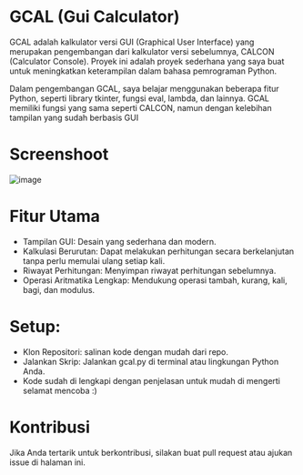 # GCAL (Gui Calculator)

GCAL adalah kalkulator versi GUI (Graphical User Interface) yang merupakan pengembangan dari kalkulator versi sebelumnya, CALCON (Calculator Console).
Proyek ini adalah proyek sederhana yang saya buat untuk meningkatkan keterampilan dalam bahasa pemrograman Python.

Dalam pengembangan GCAL, saya belajar menggunakan beberapa fitur Python, seperti library tkinter, fungsi eval, lambda, dan lainnya.
GCAL memiliki fungsi yang sama seperti CALCON, namun dengan kelebihan tampilan yang sudah berbasis GUI

# Screenshoot
![image](https://github.com/user-attachments/assets/136d6953-a7ea-423b-9594-e820d3000984)

# Fitur Utama
- Tampilan GUI: Desain yang sederhana dan modern.
- Kalkulasi Berurutan: Dapat melakukan perhitungan secara berkelanjutan tanpa perlu memulai ulang setiap kali.
- Riwayat Perhitungan: Menyimpan riwayat perhitungan sebelumnya.
- Operasi Aritmatika Lengkap: Mendukung operasi tambah, kurang, kali, bagi, dan modulus.

# Setup:
- Klon Repositori:
salinan kode dengan mudah dari repo.
- Jalankan Skrip:
Jalankan gcal.py di terminal atau lingkungan Python Anda.
- Kode sudah di lengkapi dengan penjelasan untuk mudah di mengerti selamat mencoba :)

# Kontribusi
Jika Anda tertarik untuk berkontribusi, silakan buat pull request atau ajukan issue di halaman ini.
